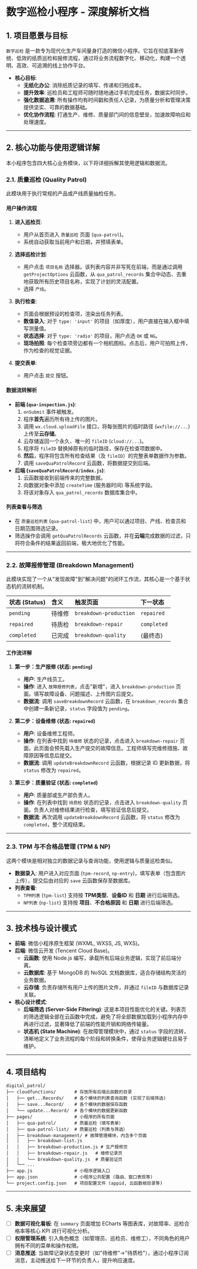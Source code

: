 # 数字巡检小程序 - 深度解析文档

## 1. 项目愿景与目标

`数字巡检` 是一款专为现代化生产车间量身打造的微信小程序。它旨在彻底革新传统、低效的纸质巡检和报修流程，通过将业务流程数字化、移动化，构建一个透明、高效、可追溯的线上协作平台。

-   **核心目标**:
    -   **无纸化办公**: 消除纸质记录的填写、传递和归档成本。
    -   **提升效率**: 巡检员和工程师可随时随地通过手机完成任务，数据实时同步。
    -   **强化数据追溯**: 所有操作均有时间戳和责任人记录，为质量分析和管理决策提供坚实、可靠的数据基础。
    -   **优化协作流程**: 打通生产、维修、质量部门间的信息壁垒，加速故障响应和处理速度。

---

## 2. 核心功能与使用逻辑详解

本小程序包含四大核心业务模块，以下将详细拆解其使用逻辑和数据流。

### 2.1. 质量巡检 (Quality Patrol)

此模块用于执行常规的产品或产线质量抽检任务。

#### **用户操作流程**

1.  **进入巡检页**:
    -   用户从首页进入 `质量巡检` 页面 (`qua-patrol`)。
    -   系统自动获取当前用户和日期，并预填表单。

2.  **选择巡检计划**:
    -   用户点击 `项目名称` 选择器。该列表内容并非写死在前端，而是通过调用 `getProjectOptions` 云函数，从 `qua_patrol_records` 集合中动态、去重地获取所有历史项目名称，实现了计划的灵活配置。
    -   选择 `产线`。

3.  **执行检查**:
    -   页面会根据预设的检查项，渲染出任务列表。
    -   **数值录入**: 对于 `type: 'input'` 的项目（如厚度），用户直接在输入框中填写测量值。
    -   **状态选择**: 对于 `type: 'radio'` 的项目，用户点选 `OK` 或 `NG`。
    -   **现场拍照**: 每个检查项旁边都有一个相机图标。点击后，用户可拍照上传，作为检查的视觉证据。

4.  **提交表单**:
    -   用户点击 `提交` 按钮。

#### **数据流转解析**

-   **前端 (`qua-inspection.js`)**:
    1.  `onSubmit` 事件被触发。
    2.  程序**首先**遍历所有待上传的图片。
    3.  调用 `wx.cloud.uploadFile` 接口，将每张图片的临时路径 (`wxfile://...`) 上传至**云存储**。
    4.  云存储返回一个永久、唯一的 `fileID` (`cloud://...`)。
    5.  程序将 `fileID` 替换掉原有的临时路径，保存在检查项数据中。
    6.  **然后**，程序将包含所有检查结果（及 `fileID`）的完整表单数据作为参数。
    7.  调用 `saveQuaPatrolRecord` 云函数，将数据提交到后端。
-   **后端 (`saveQuaPatrolRecord/index.js`)**:
    1.  云函数接收到前端传来的完整数据。
    2.  向数据对象中添加 `createTime` (服务器时间) 等系统字段。
    3.  将该对象存入 `qua_patrol_records` 数据库集合中。

#### **列表查看与筛选**

-   在 `质量巡检列表` (`qua-patrol-list`) 中，用户可以通过项目、产线、检查员和日期范围筛选记录。
-   筛选操作会调用 `getQuaPatrolRecords` 云函数，并在**云端**完成数据的过滤，只将符合条件的结果返回前端，极大地优化了性能。

---

### 2.2. 故障报修管理 (Breakdown Management)

此模块实现了一个从"发现故障"到"解决问题"的闭环工作流，其核心是一个基于状态机的流转机制。

| 状态 (Status) | 含义   | 触发页面                 | 下一状态 |
| :------------ | :----- | :----------------------- | :------- |
| `pending`     | 待维修 | `breakdown-production`   | `repaired`  |
| `repaired`    | 待质检 | `breakdown-repair`       | `completed` |
| `completed`   | 已完成 | `breakdown-quality`      | (最终态) |

#### **工作流详解**

1.  **第一步：生产报修 (状态: `pending`)**
    -   **用户**: 生产线员工。
    -   **操作**: 进入 `故障报修列表`，点击"新增"，进入 `breakdown-production` 页面。填写故障设备、问题描述、上传图片后提交。
    -   **数据流**: 调用 `saveBreakdownRecord` 云函数，在 `breakdown_records` 集合中创建一条新记录，`status` 字段值为 `pending`。

2.  **第二步：设备维修 (状态: `repaired`)**
    -   **用户**: 设备维修工程师。
    -   **操作**: 在列表中找到 `待维修` 状态的记录，点击进入 `breakdown-repair` 页面。此页面会预先载入生产提交的故障信息。工程师填写完维修措施、故障原因等信息后提交。
    -   **数据流**: 调用 `updateBreakdownRecord` 云函数，根据记录 ID 更新数据，将 `status` 修改为 `repaired`。

3.  **第三步：质量验证 (状态: `completed`)**
    -   **用户**: 质量部或生产部负责人。
    -   **操作**: 在列表中找到 `待质检` 状态的记录，点击进入 `breakdown-quality` 页面。负责人对维修结果进行检查，填写验证信息后提交。
    -   **数据流**: 再次调用 `updateBreakdownRecord` 云函数，将 `status` 修改为 `completed`，整个流程结束。

---

### 2.3. TPM 与不合格品管理 (TPM & NP)

这两个模块是相对独立的数据记录与查询功能，使用逻辑与质量巡检类似。

-   **数据录入**: 用户进入对应页面 (`tpm-record`, `np-entry`)，填写表单（包含图片上传），提交后由对应的 `save` 云函数保存至数据库。
-   **列表查看**:
    -   `TPM列表` (`tpm-list`) 支持按 **TPM类型**、**设备ID** 和 **日期** 进行后端筛选。
    -   `NP列表` (`np-list`) 支持按 **项目**、**不合格原因** 和 **日期** 进行后端筛选。

---

## 3. 技术栈与设计模式

-   **前端**: 微信小程序原生框架 (WXML, WXSS, JS, WXS)。
-   **后端**: 微信云开发 (Tencent Cloud Base)。
    -   **云函数**: 使用 Node.js 编写，承载所有后端业务逻辑，实现了前后端分离。
    -   **云数据库**: 基于 MongoDB 的 NoSQL 文档数据库，适合存储结构灵活的业务数据。
    -   **云存储**: 负责存储所有用户上传的图片文件，并通过 `fileID` 与数据库记录关联。
-   **核心设计模式**:
    -   **后端筛选 (Server-Side Filtering)**: 这是本项目性能优化的关键。列表页的筛选逻辑全部在云函数中完成，避免了将全部数据加载到小程序内存中再进行过滤，显著降低了前端的性能开销和网络传输量。
    -   **状态机 (State Machine)**: 在故障管理模块中，通过 `status` 字段的流转，清晰地定义了业务流程的每个阶段和转换条件，使得业务逻辑健壮且易于维护。

---

## 4. 项目结构

```
digital_patrol/
├── cloudfunctions/       # 存放所有后端云函数的目录
│   ├── get...Records/    # 各个模块的列表查询函数 (实现了后端筛选)
│   ├── save...Record/    # 各个模块的数据保存函数
│   └── update...Record/  # 各个模块的数据更新函数
├── pages/                # 小程序的所有页面
│   ├── qua-patrol/       # 质量巡检（填写表单）
│   ├── qua-patrol-list/  # 质量巡检（列表与筛选）
│   ├── breakdown-management/ # 故障管理模块，内含多个页面
│   │   ├── breakdown-list.js
│   │   ├── breakdown-production.js # 生产报修页
│   │   ├── breakdown-repair.js   # 维修记录页
│   │   └── breakdown-quality.js  # 质量验证页
│   └── ...
├── app.js                # 小程序逻辑入口
├── app.json              # 小程序公共配置 (路由、窗口表现等)
└── project.config.json   # 项目配置文件 (appid, 云函数根目录等)
```

---

## 5. 未来展望

-   [ ] **数据可视化看板**: 在 `summary` 页面增加 ECharts 等图表库，对故障率、巡检合格率等核心 KPI 进行可视化分析。
-   [ ] **权限管理系统**: 引入角色概念（如管理员、巡检员、维修工），不同角色的用户拥有不同的菜单和操作权限。
-   [ ] **消息推送**: 当故障记录状态变更时（如"待维修"->"待质检"），通过小程序订阅消息，主动推送给下一环节的负责人，提升响应速度。